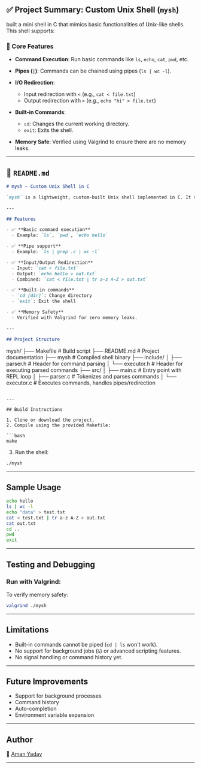 

## ✅ **Project Summary: Custom Unix Shell (`mysh`)**

built a mini shell in C that mimics basic functionalities of Unix-like shells. This shell supports:

### 🔧 Core Features

* **Command Execution**: Run basic commands like `ls`, `echo`, `cat`, `pwd`, etc.
* **Pipes (`|`)**: Commands can be chained using pipes (`ls | wc -l`).
* **I/O Redirection**:

  * Input redirection with `<` (e.g., `cat < file.txt`)
  * Output redirection with `>` (e.g., `echo "hi" > file.txt`)
* **Built-in Commands**:

  * `cd`: Changes the current working directory.
  * `exit`: Exits the shell.
* **Memory Safe**: Verified using Valgrind to ensure there are no memory leaks.

---

## 📝 `README.md`

```markdown
# mysh – Custom Unix Shell in C

`mysh` is a lightweight, custom-built Unix shell implemented in C. It supports essential shell functionalities like executing commands, piping, input/output redirection, and basic built-in commands like `cd` and `exit`.

---

## Features

- ✅ **Basic command execution**
  - Example: `ls`, `pwd`, `echo hello`

- ✅ **Pipe support**
  - Example: `ls | grep .c | wc -l`

- ✅ **Input/Output Redirection**
  - Input: `cat < file.txt`
  - Output: `echo hello > out.txt`
  - Combined: `cat < file.txt | tr a-z A-Z > out.txt`

- ✅ **Built-in commands**
  - `cd [dir]`: Change directory
  - `exit`: Exit the shell

- ✅ **Memory Safety**
  - Verified with Valgrind for zero memory leaks.

---

## Project Structure

```

mysh/
├── Makefile           # Build script
├── README.md          # Project documentation
├── mysh               # Compiled shell binary
├── include/
│   ├── parser.h       # Header for command parsing
│   └── executor.h     # Header for executing parsed commands
├── src/
│   ├── main.c         # Entry point with REPL loop
│   ├── parser.c       # Tokenizes and parses commands
│   └── executor.c     # Executes commands, handles pipes/redirection

````

---

## Build Instructions

1. Clone or download the project.
2. Compile using the provided Makefile:

```bash
make
````

3. Run the shell:

```bash
./mysh
```

---

## Sample Usage

```bash
echo hello
ls | wc -l
echo "data" > test.txt
cat < test.txt | tr a-z A-Z > out.txt
cat out.txt
cd ..
pwd
exit
```

---

## Testing and Debugging

### Run with Valgrind:

To verify memory safety:

```bash
valgrind ./mysh
```

---

## Limitations

* Built-in commands cannot be piped (`cd | ls` won't work).
* No support for background jobs (`&`) or advanced scripting features.
* No signal handling or command history yet.

---

## Future Improvements

* Support for background processes
* Command history
* Auto-completion
* Environment variable expansion

---

## Author

👤 [Aman Yadav](https://github.com/amany4864)

---


```
